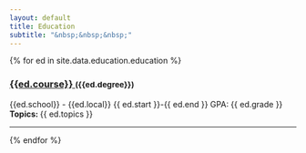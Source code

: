```yaml
---
layout: default
title: Education
subtitle: "&nbsp;&nbsp;&nbsp;"
---
```




{% for ed in site.data.education.education %}

<h3> <a href="{{ ed.url }}"> {{ed.course}} </a> <small> ({{ed.degree}}) </small> </h3>
<i class="fa fa-graduation-cap"></i> {{ed.school}} - {{ed.local}}   
<i class="fa fa-clock-o"></i> {{ ed.start }}-{{ ed.end }}   
GPA: {{ ed.grade }}      
<strong> Topics: </strong>{{ ed.topics }}

---

{% endfor %}

